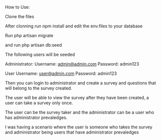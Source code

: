 How to Use:

Clone the files

After clonning run npm install and edit the env.files to your database

Run php artisan migrate

and run php artisan db:seed 

The following users will be seeded 

Administrator:
Username: admin@admin.com
Password: admin123

User
Username: user@admin.com
Password: admin123

Then you can login to administrator and create a survey and questions that will belong to the survey created.

The user will be able to view the survey after they have been created, a user can take a survey only once.


The user can be the survey taker and the administrator can be a user who has administrator prevaledges.

I was having a scenario where the user is someone who takes the survey and administrator being users that have administrator prevaledges 






 
 
